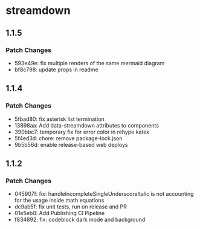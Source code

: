 # streamdown

## 1.1.5

### Patch Changes

- 593e49e: fix multiple renders of the same mermaid diagram
- bf8c798: update props in readme

## 1.1.4

### Patch Changes

- 5fbad80: fix asterisk list termination
- 13898aa: Add data-streamdown attributes to components
- 390bbc7: temporary fix for error color in rehype katex
- 5f4ed3d: chore: remove package-lock.json
- 9b5b56d: enable release-based web deploys

## 1.1.2

### Patch Changes

- 045907f: fix: handleIncompleteSingleUnderscoreItalic is not accounting for the usage inside math equations
- dc9ab5f: fix unit tests, run on release and PR
- 01e5eb0: Add Publishing CI Pipeline
- f834892: fix: codeblock dark mode and background
